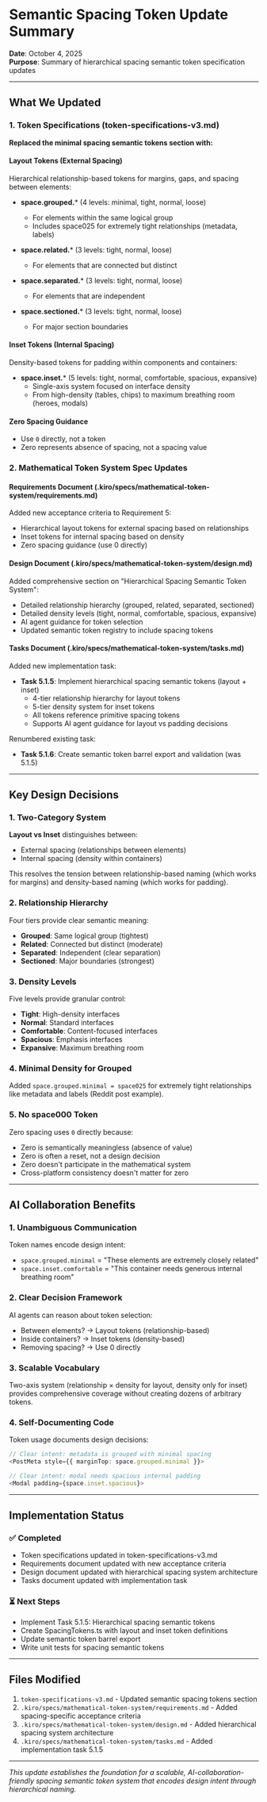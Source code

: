 # Semantic Spacing Token Update Summary

**Date**: October 4, 2025  
**Purpose**: Summary of hierarchical spacing semantic token specification updates

---

## What We Updated

### 1. Token Specifications (token-specifications-v3.md)

**Replaced the minimal spacing semantic tokens section with:**

#### **Layout Tokens (External Spacing)**
Hierarchical relationship-based tokens for margins, gaps, and spacing between elements:

- **space.grouped.*** (4 levels: minimal, tight, normal, loose)
  - For elements within the same logical group
  - Includes space025 for extremely tight relationships (metadata, labels)

- **space.related.*** (3 levels: tight, normal, loose)
  - For elements that are connected but distinct

- **space.separated.*** (3 levels: tight, normal, loose)
  - For elements that are independent

- **space.sectioned.*** (3 levels: tight, normal, loose)
  - For major section boundaries

#### **Inset Tokens (Internal Spacing)**
Density-based tokens for padding within components and containers:

- **space.inset.*** (5 levels: tight, normal, comfortable, spacious, expansive)
  - Single-axis system focused on interface density
  - From high-density (tables, chips) to maximum breathing room (heroes, modals)

#### **Zero Spacing Guidance**
- Use `0` directly, not a token
- Zero represents absence of spacing, not a spacing value

### 2. Mathematical Token System Spec Updates

#### **Requirements Document (.kiro/specs/mathematical-token-system/requirements.md)**

Added new acceptance criteria to Requirement 5:
- Hierarchical layout tokens for external spacing based on relationships
- Inset tokens for internal spacing based on density
- Zero spacing guidance (use 0 directly)

#### **Design Document (.kiro/specs/mathematical-token-system/design.md)**

Added comprehensive section on "Hierarchical Spacing Semantic Token System":
- Detailed relationship hierarchy (grouped, related, separated, sectioned)
- Detailed density levels (tight, normal, comfortable, spacious, expansive)
- AI agent guidance for token selection
- Updated semantic token registry to include spacing tokens

#### **Tasks Document (.kiro/specs/mathematical-token-system/tasks.md)**

Added new implementation task:
- **Task 5.1.5**: Implement hierarchical spacing semantic tokens (layout + inset)
  - 4-tier relationship hierarchy for layout tokens
  - 5-tier density system for inset tokens
  - All tokens reference primitive spacing tokens
  - Supports AI agent guidance for layout vs padding decisions

Renumbered existing task:
- **Task 5.1.6**: Create semantic token barrel export and validation (was 5.1.5)

---

## Key Design Decisions

### 1. Two-Category System
**Layout vs Inset** distinguishes between:
- External spacing (relationships between elements)
- Internal spacing (density within containers)

This resolves the tension between relationship-based naming (which works for margins) and density-based naming (which works for padding).

### 2. Relationship Hierarchy
Four tiers provide clear semantic meaning:
- **Grouped**: Same logical group (tightest)
- **Related**: Connected but distinct (moderate)
- **Separated**: Independent (clear separation)
- **Sectioned**: Major boundaries (strongest)

### 3. Density Levels
Five levels provide granular control:
- **Tight**: High-density interfaces
- **Normal**: Standard interfaces
- **Comfortable**: Content-focused interfaces
- **Spacious**: Emphasis interfaces
- **Expansive**: Maximum breathing room

### 4. Minimal Density for Grouped
Added `space.grouped.minimal = space025` for extremely tight relationships like metadata and labels (Reddit post example).

### 5. No space000 Token
Zero spacing uses `0` directly because:
- Zero is semantically meaningless (absence of value)
- Zero is often a reset, not a design decision
- Zero doesn't participate in the mathematical system
- Cross-platform consistency doesn't matter for zero

---

## AI Collaboration Benefits

### 1. Unambiguous Communication
Token names encode design intent:
- `space.grouped.minimal` = "These elements are extremely closely related"
- `space.inset.comfortable` = "This container needs generous internal breathing room"

### 2. Clear Decision Framework
AI agents can reason about token selection:
- Between elements? → Layout tokens (relationship-based)
- Inside containers? → Inset tokens (density-based)
- Removing spacing? → Use 0 directly

### 3. Scalable Vocabulary
Two-axis system (relationship × density for layout, density only for inset) provides comprehensive coverage without creating dozens of arbitrary tokens.

### 4. Self-Documenting Code
Token usage documents design decisions:
```typescript
// Clear intent: metadata is grouped with minimal spacing
<PostMeta style={{ marginTop: space.grouped.minimal }}>

// Clear intent: modal needs spacious internal padding
<Modal padding={space.inset.spacious}>
```

---

## Implementation Status

### ✅ Completed
- Token specifications updated in token-specifications-v3.md
- Requirements document updated with new acceptance criteria
- Design document updated with hierarchical spacing system architecture
- Tasks document updated with implementation task

### ⏳ Next Steps
- Implement Task 5.1.5: Hierarchical spacing semantic tokens
- Create SpacingTokens.ts with layout and inset token definitions
- Update semantic token barrel export
- Write unit tests for spacing semantic tokens

---

## Files Modified

1. `token-specifications-v3.md` - Updated semantic spacing tokens section
2. `.kiro/specs/mathematical-token-system/requirements.md` - Added spacing-specific acceptance criteria
3. `.kiro/specs/mathematical-token-system/design.md` - Added hierarchical spacing system architecture
4. `.kiro/specs/mathematical-token-system/tasks.md` - Added implementation task 5.1.5

---

*This update establishes the foundation for a scalable, AI-collaboration-friendly spacing semantic token system that encodes design intent through hierarchical naming.*
